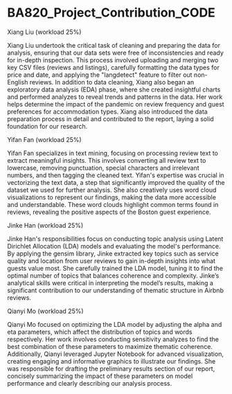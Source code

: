 # BA820_Project_Contribution_CODE

Xiang Liu (workload 25%)

Xiang Liu undertook the critical task of cleaning and preparing the data for analysis, ensuring that our data sets were free of inconsistencies and ready for in-depth inspection. This process involved uploading and merging two key CSV files (reviews and listings), carefully formatting the data types for price and date, and applying the "langdetect" feature to filter out non-English reviews. In addition to data cleaning, Xiang also began an exploratory data analysis (EDA) phase, where she created insightful charts and performed analyzes to reveal trends and patterns in the data. Her work helps determine the impact of the pandemic on review frequency and guest preferences for accommodation types. Xiang also introduced the data preparation process in detail and contributed to the report, laying a solid foundation for our research.



Yifan Fan (workload 25%)

Yifan Fan specializes in text mining, focusing on processing review text to extract meaningful insights. This involves converting all review text to lowercase, removing punctuation, special characters and irrelevant numbers, and then tagging the cleaned text. Yifan's expertise was crucial in vectorizing the text data, a step that significantly improved the quality of the dataset we used for further analysis. She also creatively uses word cloud visualizations to represent our findings, making the data more accessible and understandable. These word clouds highlight common terms found in reviews, revealing the positive aspects of the Boston guest experience.



Jinke Han (workload 25%)

Jinke Han's responsibilities focus on conducting topic analysis using Latent Dirichlet Allocation (LDA) models and evaluating the model's performance. By applying the gensim library, Jinke extracted key topics such as service quality and location from user reviews to gain in-depth insights into what guests value most. She carefully trained the LDA model, tuning it to find the optimal number of topics that balances coherence and complexity. Jinke’s analytical skills were critical in interpreting the model’s results, making a significant contribution to our understanding of thematic structure in Airbnb reviews.



Qianyi Mo (workload 25%)

Qianyi Mo focused on optimizing the LDA model by adjusting the alpha and eta parameters, which affect the distribution of topics and words respectively. Her work involves conducting sensitivity analyzes to find the best combination of these parameters to maximize thematic coherence. Additionally, Qianyi leveraged Jupyter Notebook for advanced visualization, creating engaging and informative graphics to illustrate our findings. She was responsible for drafting the preliminary results section of our report, concisely summarizing the impact of these parameters on model performance and clearly describing our analysis process.
